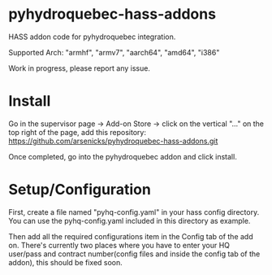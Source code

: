 # pyhydroquebec-hass-addons

HASS addon code for pyhydroquebec integration.

Supported Arch: "armhf", "armv7", "aarch64", "amd64", "i386"

Work in progress, please report any issue.

# Install

Go in the supervisor page -> Add-on Store -> click on the vertical "..." on the top right of the page, add this repository: https://github.com/arsenicks/pyhydroquebec-hass-addons.git

Once completed, go into the pyhydroquebec addon and click install.

# Setup/Configuration

First, create a file named "pyhq-config.yaml" in your hass config directory. You can use the pyhq-config.yaml included in this directory as example.

Then add all the required configurations item in the Config tab of the add on. There's currently two places where you have to enter your HQ user/pass and contract number(config files and inside the config tab of the addon), this should be fixed soon.
